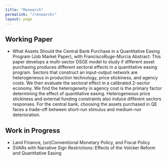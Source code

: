 ```yaml
---
title: "Research"
permalink: "/research/"
layout: page
---
```


## Working Paper
 - What Assets Should the Central Bank Purchase in a Quantitative Easing Program (Job Market Paper), with FranciscoRuge-Murcia
 Abstract: This paper develops a multi-sector DSGE model to study if different asset purchasing produces different sectoral effects in a quantitative easing program.  Sectors that construct an input-output network are heterogeneous in production technology, price stickiness, and agency costs. We then evaluate the sectoral effect in a calibrated 2-sector economy. We find the heterogeneity in agency cost is the primary factor determining the effect of quantitative easing. Heterogeneous price stickiness and external funding constraints also induce different sectors responses. For the central bank, choosing the assets purchased in QE faces a trade-off between short-run stimulus and medium-run deterioration. 

## Work in Progress

 - Land Finance, (un)Conventional Monetary Policy, and Fiscal Policy
 - SVARs with Narrative Sign Restrictions: Effects of the Volcker Reform and Quantitative Easing
